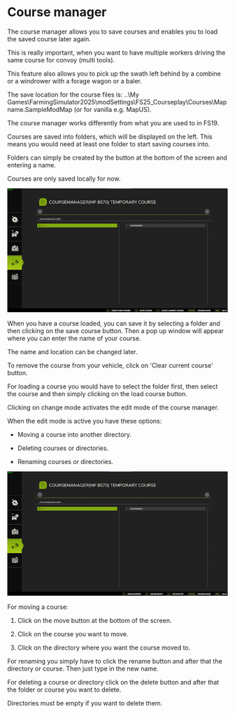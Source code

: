 # Course manager

  
  
The course manager allows you to save courses and enables you to load the saved course later again.  
  
This is really important, when you want to have multiple workers driving the same course for convoy (multi tools).  
  
This feature also allows you to pick up the swath left behind by a combine or a windrower with a forage wagon or a baler.  
  
  
  
The save location for the course files is: ..\My Games\FarmingSimulator2025\modSettings\FS25_Courseplay\Courses\Mapname.SampleModMap (or for vanilla e.g. MapUS).  
  
The course manager works differently from what you are used to in FS19.  
  
Courses are saved into folders, which will be displayed on the left. This means you would need at least one folder to start saving courses into.   
  
Folders can simply be created by the button at the bottom of the screen and entering a name.  
  
Courses are only saved locally for now.  
  


![Image](../assets/images/managerbasehelp_0_0_765_430.png)

  
  
When you have a course loaded, you can save it by selecting a folder and then clicking on the save course button. Then a pop up window will appear where you can enter the name of your course.  
  
The name and location can be changed later.  
  
To remove the course from your vehicle, click on 'Clear current course' button.  
  
For loading a course you would have to select the folder first, then select the course and then simply clicking on the load course button.  
  
Clicking on change mode activates the edit mode of the course manager.  
  


  
  
When the edit mode is active you have these options:  
  
    
- Moving a course into another directory.  
  
    
- Deleting courses or directories.  
  
    
- Renaming courses or directories.  
  


![Image](../assets/images/manageredithelp_0_0_765_430.png)

  
  
For moving a course:   
  
  1) Click on the move button at the bottom of the screen.  
  
  2) Click on the course you want to move.  
  
  3) Click on the directory where you want the course moved to.  
  
For renaming you simply have to click the rename button and after that the directory or course. Then just type in the new name.  
  
For deleting a course or directory click on the delete button and after that the folder or course you want to delete.  
  
Directories must be empty if you want to delete them.  
  


